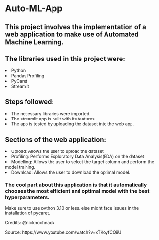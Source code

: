 <h1>Auto-ML-App</h1>
<h2>This project involves the implementation of a web application to make use of Automated Machine Learning.</h2>

<h2>The libraries used in this project were:</h2>
<li> Python</li>
<li>Pandas Profiling</li>
<li>PyCaret</li>
<li>Streamlit</li>

<h2>Steps followed:</h2>
<li>The necessary libraries were imported.</li>
<li>The streamlit app is built with its features.</li>
<li>The app is tested by uploading the dataset into the web app.</li>

<h2>Sections of the web application:</h2>
<li>Upload: Allows the user to upload the dataset</li>
<li>Profiling: Performs Exploratory Data Analysis(EDA) on the dataset</li>
<li>Modelling: Allows the user to select the target column and perform the model training.</li>
<li>Download: Allows the user to download the optimal model.</li>

<h3>The cool part about this application is that it automatically chooses the most efficient and optimal model with the best hyperparameters.</h3>

<p>Make sure to use python 3.10 or less, else might face issues in the installation of pycaret.</p>

<p>Credits: @nicknochnack</p>
Source: https://www.youtube.com/watch?v=xTKoyfCQiiU

